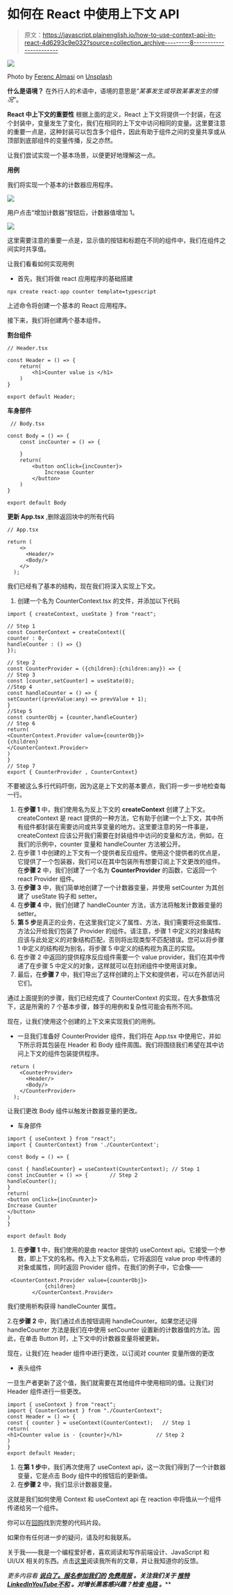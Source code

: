 # 如何在 React 中使用上下文 API

> 原文：<https://javascript.plainenglish.io/how-to-use-context-api-in-react-4d6293c9e032?source=collection_archive---------8----------------------->

![](img/5e21e8998682c53e7a51bcb3c2e6dd12.png)

Photo by [Ferenc Almasi](https://unsplash.com/@flowforfrank?utm_source=medium&utm_medium=referral) on [Unsplash](https://unsplash.com?utm_source=medium&utm_medium=referral)

**什么是语境？**
在外行人的术语中，语境的意思是“*某事发生或导致某事发生的情况*”。

**React 中上下文的重要性** 根据上面的定义，React 上下文将提供一个封装，在这个封装中，变量发生了变化，我们在相同的上下文中访问相同的变量。这里要注意的重要一点是，这种封装可以包含多个组件，因此有助于组件之间的变量共享或从顶部到底部组件的变量传播，反之亦然。

让我们尝试实现一个基本场景，以便更好地理解这一点。

**用例**

我们将实现一个基本的计数器应用程序。

![](img/f534ef0dc10b9ceec5cbb8f72615204f.png)

用户点击“增加计数器”按钮后，计数器值增加 1。

![](img/70c01e427a0bf8c0de997e37fddda2d2.png)

这里需要注意的重要一点是，显示值的按钮和标题在不同的组件中，我们在组件之间实时共享值。

让我们看看如何实现用例

*   首先，我们将做 react 应用程序的基础搭建

```
npx create react-app counter template=typescript
```

上述命令将创建一个基本的 React 应用程序。

接下来，我们将创建两个基本组件。

**割台组件**

```
// Header.tsx

const Header = () => {
    return(
        <h1>Counter value is </h1>
    )
}

export default Header;
```

**车身部件**

```
 // Body.tsx

const Body = () => {
    const incCounter = () => {

    }
    return(
        <button onClick={incCounter}>
            Increase Counter
        </button>
    )
}

export default Body
```

**更新 App.tsx** ,删除返回块中的所有代码

```
// App.tsx

return (
    <>
      <Header/>
      <Body/>
    </>
  );
```

我们已经有了基本的结构，现在我们将深入实现上下文。

1.  创建一个名为 CounterContext.tsx 的文件，并添加以下代码

```
import { createContext, useState } from "react";

// Step 1
const CounterContext = createContext({
counter : 0,
handleCounter : () => {}
});

// Step 2
const CounterProvider = ({children}:{children:any}) => {
// Step 3
const [counter,setCounter] = useState(0);
//Step 4
const handleCounter = () => {
setCounter((prevValue:any) => prevValue + 1);
}
//Step 5
const counterObj = {counter,handleCounter}
// Step 6
return(
<CounterContext.Provider value={counterObj}>
{children}
</CounterContext.Provider>
)
}
// Step 7
export { CounterProvider , CounterContext}
```

不要被这么多行代码吓倒，因为这是上下文的基本要点，我们将一步一步地检查每一行。

1.  在**步骤 1** 中，我们使用名为反上下文的 **createContext** 创建了上下文。createContext 是 react 提供的一种方法，它有助于创建一个上下文，其中所有组件都封装在需要访问或共享变量的地方。这里要注意的另一件事是，createContext 应该公开我们需要在封装组件中访问的变量和方法，例如，在我们的示例中，counter 变量和 handleCounter 方法被公开。
2.  在步骤 1 中创建的上下文有一个提供者反应组件。使用这个提供者的优点是，它提供了一个包装器，我们可以在其中包装所有想要订阅上下文更改的组件。在**步骤 2** 中，我们创建了一个名为 **CounterProvider** 的函数，它返回一个 react Provider 组件。
3.  在**步骤 3** 中，我们简单地创建了一个计数器变量，并使用 setCounter 为其创建了 useState 钩子和 setter。
4.  在**步骤 4** 中，我们创建了 handleCounter 方法，该方法将触发计数器变量的 setter。
5.  **第 5 步**是真正的业务，在这里我们定义了属性、方法，我们需要将这些属性、方法公开给我们包装了 Provider 的组件。请注意，步骤 1 中定义的对象结构应该与此处定义的对象结构匹配，否则将出现类型不匹配错误。您可以将步骤 1 中定义的结构视为别名，将步骤 5 中定义的结构视为真正的实现。
6.  在步骤 2 中返回的提供程序反应组件需要一个 value provider，我们在其中传递了在步骤 5 中定义的对象，这样就可以在封闭组件中使用该对象。
7.  最后，在**步骤 7** 中，我们导出了这样创建的上下文和提供者，可以在外部访问它们。

通过上面提到的步骤，我们已经完成了 CounterContext 的实现，在大多数情况下，这是所需的 7 个基本步骤，棘手的用例和复杂性可能会有所不同。

现在，让我们使用这个创建的上下文来实现我们的用例。

*   一旦我们准备好 CounterProvider 组件，我们将在 App.tsx 中使用它，并如下所示将其包装在 Header 和 Body 组件周围。我们将围绕我们希望在其中访问上下文的组件包装提供程序。

```
 return (
    <CounterProvider>
      <Header/>
      <Body/>
    </CounterProvider>
  );
```

让我们更改 Body 组件以触发计数器变量的更改。

*   车身部件

```
import { useContext } from "react";
import { CounterContext} from './CounterContext';

const Body = () => {

const { handleCounter} = useContext(CounterContext); // Step 1
const incCounter = () => {       // Step 2
handleCounter();
}
return(
<button onClick={incCounter}>
Increase Counter
</button>
)
}

export default Body
```

1.  在**步骤 1** 中，我们使用的是由 reactor 提供的 useContext api。它接受一个参数，即上下文的名称。传入上下文名称后，它将返回在 value prop 中传递的对象或属性，同时返回 Provider 组件。在我们的例子中，它会像——

```
 <CounterContext.Provider value={counterObj}>
            {children}
        </CounterContext.Provider>
```

我们使用析构获得 handleCounter 属性。

2.在**步骤 2** 中，我们通过点击按钮调用 handleCounter。如果您还记得 handleCounter 方法是我们在中使用 setCounter 设置新的计数器值的方法。因此，在单击 Button 时，上下文中的计数器变量将被更新。

现在，让我们在 header 组件中进行更改，以订阅对 counter 变量所做的更改

*   表头组件

一旦生产者更新了这个值，我们就需要在其他组件中使用相同的值。让我们对 Header 组件进行一些更改。

```
import { useContext } from "react";
import { CounterContext } from "./CounterContext";
const Header = () => {
const { counter } = useContext(CounterContext);   // Step 1 
return(
<h1>Counter value is - {counter}</h1>           // Step 2 
)
}
export default Header;
```

1.  在**第 1 步**中，我们再次使用了 useContext api，这一次我们得到了一个计数器变量，它是点击 Body 组件中的按钮后的更新值。
2.  在**步骤 2** 中，我们显示计数器变量。

这就是我们如何使用 Context 和 useContext api 在 reaction 中将值从一个组件传递给另一个组件。

你可以在[回购](https://github.com/Avinash219/Context_Tutorial)找到完整的代码片段。

如果你有任何进一步的疑问，请及时和我联系。

关于我——我是一个编程爱好者，喜欢阅读和写作前端设计、JavaScript 和 UI/UX 相关的东西。点击[这里](https://medium.com/@avinash.dev21987)阅读我所有的文章，并让我知道你的反馈。

*更多内容看* [***说白了。报名参加我们的***](https://plainenglish.io/) **[***免费周报***](http://newsletter.plainenglish.io/) *。关注我们关于* [***推特***](https://twitter.com/inPlainEngHQ)[***LinkedIn***](https://www.linkedin.com/company/inplainenglish/)*[***YouTube***](https://www.youtube.com/channel/UCtipWUghju290NWcn8jhyAw)*[***不和***](https://discord.gg/GtDtUAvyhW) *。对增长黑客感兴趣？检查* [***电路***](https://circuit.ooo/) *。*****